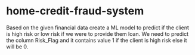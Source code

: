 # home-credit-fraud-system
Based on the given financial data create a ML model to predict if the client is high risk or low risk if we were to provide them loan. We need to predict the column Risk_Flag and it contains value 1 if the client is high risk else it will be 0.

